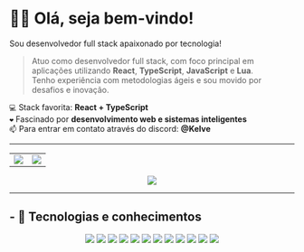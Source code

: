 <h1>🙋‍♂️ Olá, seja bem-vindo!</h1>

Sou desenvolvedor full stack apaixonado por tecnologia!

> Atuo como desenvolvedor full stack, com foco principal em aplicações utilizando **React**, **TypeScript**, **JavaScript** e **Lua**.  
> Tenho experiência com metodologias ágeis e sou movido por desafios e inovação.

`💻` Stack favorita: **React + TypeScript**  
`❤️` Fascinado por **desenvolvimento web e sistemas inteligentes**  
`📫` Para entrar em contato através do discord: **@Kelve**

---

<table align="center">
  <tr>
    <td>
      <img src="https://github-readme-stats.vercel.app/api?username=kelvezada&show_icons=true&hide_border=true&count_private=true&include_all_commits=true&theme=radical" />
    </td>
    <td>
      <img src="https://github-readme-stats.vercel.app/api/top-langs/?username=kelvezada&layout=compact&langs_count=8&hide_border=true&theme=radical" />
    </td>
  </tr>
</table>

<p align="center">
  <img src="https://github-readme-streak-stats.herokuapp.com/?user=kelvezada&theme=radical&hide_border=true" />
</p>

---

## - 🧠 Tecnologias e conhecimentos

<p align="center">
  <a href="https://www.lua.org/docs.html"><img src="https://skillicons.dev/icons?i=lua&theme=dark" /></a>
  <a href="https://reactjs.org/docs/getting-started.html"><img src="https://skillicons.dev/icons?i=react&theme=dark" /></a>
  <a href="https://vitejs.dev/guide/"><img src="https://skillicons.dev/icons?i=vite&theme=dark" /></a>
  <a href="https://www.typescriptlang.org/docs/"><img src="https://skillicons.dev/icons?i=ts&theme=dark" /></a>
  <a href="https://developer.mozilla.org/en-US/docs/Web/JavaScript"><img src="https://skillicons.dev/icons?i=js&theme=dark" /></a>
  <a href="https://nodejs.org/en/docs/"><img src="https://skillicons.dev/icons?i=nodejs&theme=dark" /></a>
  <a href="https://developer.mozilla.org/en-US/docs/Web/CSS"><img src="https://skillicons.dev/icons?i=css&theme=dark" /></a>
  <a href="https://tailwindcss.com/docs"><img src="https://skillicons.dev/icons?i=tailwind&theme=dark" /></a>
  <a href="https://www.mongodb.com/docs/"><img src="https://skillicons.dev/icons?i=mongodb&theme=dark" /></a>
  <a href="https://dev.mysql.com/doc/"><img src="https://skillicons.dev/icons?i=mysql&theme=dark" /></a>
  <a href="https://developer.mozilla.org/pt-BR/docs/Web/HTML"><img src="https://skillicons.dev/icons?i=html&theme=dark" /></a>
  <a href="https://discord.js.org/#/docs/main/stable/general/welcome"><img src="https://skillicons.dev/icons?i=discordjs&theme=dark" /></a>
</p>
